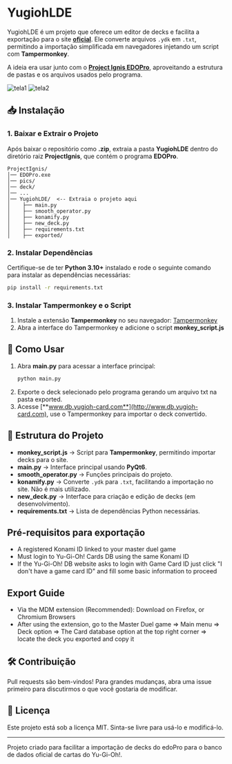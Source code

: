 
# YugiohLDE

YugiohLDE é um projeto que oferece um editor de decks e facilita a exportação para o site [**oficial**](http://www.db.yugioh-card.com). Ele converte arquivos `.ydk` em `.txt`, permitindo a importação simplificada em navegadores injetando um script com **Tampermonkey**.

A ideia era usar junto com o [**Project Ignis EDOPro**](https://projectignis.github.io/index.html), aproveitando a estrutura de pastas e os arquivos usados pelo programa.

![tela1](https://imgur.com/UbkUVyg.png) ![tela2](https://imgur.com/Fi4EJUA.png)

## 📥 Instalação

### 1. Baixar e Extrair o Projeto

Após baixar o repositório como **.zip**, extraia a pasta **YugiohLDE** dentro do diretório raiz **ProjectIgnis**, que contém o programa **EDOPro**.

```
ProjectIgnis/
│── EDOPro.exe
│── pics/
│── deck/
│── ...
│── YugiohLDE/  <-- Extraia o projeto aqui
│    ├── main.py
│    ├── smooth_operator.py
│    ├── konamify.py
│    ├── new_deck.py
│    ├── requirements.txt
│    ├── exported/
```

### 2. Instalar Dependências

Certifique-se de ter **Python 3.10+** instalado e rode o seguinte comando para instalar as dependências necessárias:

```bash
pip install -r requirements.txt
```

### 3. Instalar Tampermonkey e o Script

1. Instale a extensão **Tampermonkey** no seu navegador: [Tampermonkey](https://www.tampermonkey.net/)
2. Abra a interface do Tampermonkey e adicione o script **monkey\_script.js**

## 🚀 Como Usar

1. Abra **main.py** para acessar a interface principal:
   ```bash
   python main.py
   ```
2. Exporte o deck selecionado pelo programa gerando um arquivo txt na pasta exported.
3. Acesse [**www.db.yugioh-card.com**](http://www.db.yugioh-card.com), use o Tampermonkey para importar o deck convertido.

## 📌 Estrutura do Projeto

- **monkey\_script.js** → Script para **Tampermonkey**, permitindo importar decks para o site.
- **main.py** → Interface principal usando **PyQt6**.
- **smooth\_operator.py** → Funções principais do projeto.
- **konamify.py** → Converte `.ydk` para `.txt`, facilitando a importação no site. Não é mais utilizado.
- **new\_deck.py** → Interface para criação e edição de decks (em desenvolvimento).
- **requirements.txt** → Lista de dependências Python necessárias.

## Pré-requisitos para exportação
- A registered Konami ID linked to your master duel game
- Must login to Yu-Gi-Oh! Cards DB using the same Konami ID
- If the Yu-Gi-Oh! DB website asks to login with Game Card ID just click "I don't have a game card ID" and fill some basic information to proceed

## Export Guide
- Via the MDM extension (Recommended): Download on Firefox, or Chromium Browsers
- After using the extension, go to the Master Duel game => Main menu => Deck option => The Card database option at the top right corner => locate the deck you exported and copy it

## 🛠️ Contribuição

Pull requests são bem-vindos! Para grandes mudanças, abra uma issue primeiro para discutirmos o que você gostaria de modificar.

## 📜 Licença

Este projeto está sob a licença MIT. Sinta-se livre para usá-lo e modificá-lo.

---

Projeto criado para facilitar a importação de decks do edoPro para o banco de dados oficial de cartas do Yu-Gi-Oh!.
